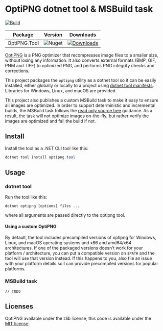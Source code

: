 # OptiPNG dotnet tool & MSBuild task

[![Build](https://img.shields.io/github/actions/workflow/status/MattKotsenas/optipng-dotnet-tool/ci.yml?branch=main)](https://github.com/MattKotsenas/optipng-dotnet-tool/actions)

| Package     | Version                                               | Downloads                                                                                             |
|-------------|-------------------------------------------------------|-------------------------------------------------------------------------------------------------------|
|OptiPNG.Tool | ![Nuget](https://img.shields.io/nuget/v/OptiPNG.Tool) | [![Downloads](https://img.shields.io/nuget/dt/OptiPNG.Tool)](https://nuget.org/packages/OptiPNG.Tool) |

[OptiPNG] is a PNG optimizer that recompresses image files to a smaller size, without losing any information. It also
converts external formats (BMP, GIF, PNM and TIFF) to optimized PNG, and performs PNG integrity checks and corrections.

This project packages the `optipng` utility as a dotnet tool so it can be easily installed, either globally or locally
to a project using [dotnet tool manifests][dotnet-tool-manifest]. Libraries for Windows, Linux, and macOS are provided.

This project also publishes a custom MSBuild task to make it easy to ensure all images are optimized. In order to support
deterministic and incremental builds, the MSBuild task follows the [read only source tree][google-read-only-source]
guidance. As a result, the task will not optimize images on-the-fly, but rather verify the images are optimized and
fail the build if not.

## Install

Install the tool as a .NET CLI tool like this:

```powershell
dotnet tool install optipng.tool
```

## Usage

### dotnet tool

Run the tool like this:

`dotnet optipng [options] files ...`

where all arguments are passed directly to the optipng tool.

#### Using a custom OptiPNG

By default, the tool includes precompiled versions of optipng for Windows, Linux, and macOS operating systems and x86
and amd64/x64 architectures. If one of the packaged versions doesn't work for your platform / architecture, you can
put a compatible version on `$PATH` and the tool will use that version instead. If this happens to you, also file an
issue with your platform details so I can provide precompiled versions for popular platforms.

### MSBuild task

`// TODO`

## Licenses

OptiPNG available under the zlib license; this code is available under the [MIT license][license].

[optipng]: https://optipng.sourceforge.net/
[dotnet-tool-manifest]: https://learn.microsoft.com/en-us/dotnet/core/tools/local-tools-how-to-use
[google-read-only-source]: https://android.googlesource.com/platform/build/soong/+/master/docs/best_practices.md#read-only-source-tree
[license]: ./LICENSE
